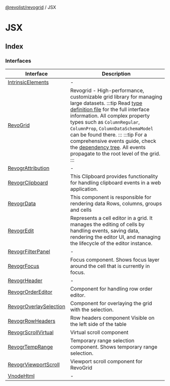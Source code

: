 [@revolist/revogrid](README.md) / JSX

# JSX

## Index

### Interfaces

| Interface | Description |
| ------ | ------ |
| [IntrinsicElements](JSX.Interface.IntrinsicElements.md) | - |
| [RevoGrid](JSX.Interface.RevoGrid.md) | Revogrid - High-performance, customizable grid library for managing large datasets. :::tip Read [type definition file](https://github.com/revolist/revogrid/blob/master/src/interfaces.d.ts) for the full interface information. All complex property types such as `ColumnRegular`, `ColumnProp`, `ColumnDataSchemaModel` can be found there. ::: :::tip For a comprehensive events guide, check the [dependency tree](#Dependencies). All events propagate to the root level of the grid. ::: |
| [RevogrAttribution](JSX.Interface.RevogrAttribution.md) | - |
| [RevogrClipboard](JSX.Interface.RevogrClipboard.md) | This Clipboard provides functionality for handling clipboard events in a web application. |
| [RevogrData](JSX.Interface.RevogrData.md) | This component is responsible for rendering data Rows, columns, groups and cells |
| [RevogrEdit](JSX.Interface.RevogrEdit.md) | Represents a cell editor in a grid. It manages the editing of cells by handling events, saving data, rendering the editor UI, and managing the lifecycle of the editor instance. |
| [RevogrFilterPanel](JSX.Interface.RevogrFilterPanel.md) | - |
| [RevogrFocus](JSX.Interface.RevogrFocus.md) | Focus component. Shows focus layer around the cell that is currently in focus. |
| [RevogrHeader](JSX.Interface.RevogrHeader.md) | - |
| [RevogrOrderEditor](JSX.Interface.RevogrOrderEditor.md) | Component for handling row order editor. |
| [RevogrOverlaySelection](JSX.Interface.RevogrOverlaySelection.md) | Component for overlaying the grid with the selection. |
| [RevogrRowHeaders](JSX.Interface.RevogrRowHeaders.md) | Row headers component Visible on the left side of the table |
| [RevogrScrollVirtual](JSX.Interface.RevogrScrollVirtual.md) | Virtual scroll component |
| [RevogrTempRange](JSX.Interface.RevogrTempRange.md) | Temporary range selection component. Shows temporary range selection. |
| [RevogrViewportScroll](JSX.Interface.RevogrViewportScroll.md) | Viewport scroll component for RevoGrid |
| [VnodeHtml](JSX.Interface.VnodeHtml.md) | - |
